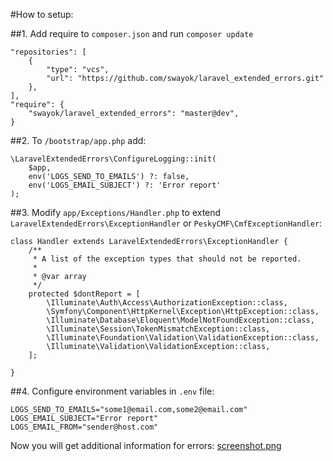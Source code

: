 #How to setup:

##1. Add require to `composer.json` and run `composer update`

    "repositories": [
        {
            "type": "vcs",
            "url": "https://github.com/swayok/laravel_extended_errors.git"
        },
    ],
    "require": {
        "swayok/laravel_extended_errors": "master@dev",
    }

##2. To `/bootstrap/app.php` add:

    \LaravelExtendedErrors\ConfigureLogging::init(
        $app,
        env('LOGS_SEND_TO_EMAILS') ?: false,
        env('LOGS_EMAIL_SUBJECT') ?: 'Error report'
    );

##3. Modify `app/Exceptions/Handler.php` to extend `LaravelExtendedErrors\ExceptionHandler` or `PeskyCMF\CmfExceptionHandler`:

    class Handler extends LaravelExtendedErrors\ExceptionHandler {
        /**
         * A list of the exception types that should not be reported.
         *
         * @var array
         */
        protected $dontReport = [
            \Illuminate\Auth\Access\AuthorizationException::class,
            \Symfony\Component\HttpKernel\Exception\HttpException::class,
            \Illuminate\Database\Eloquent\ModelNotFoundException::class,
            \Illuminate\Session\TokenMismatchException::class,
            \Illuminate\Foundation\Validation\ValidationException::class,
            \Illuminate\Validation\ValidationException::class,
        ];
    
    }

##4. Configure environment variables in `.env` file:

    LOGS_SEND_TO_EMAILS="some1@email.com,some2@email.com"
    LOGS_EMAIL_SUBJECT="Error report"
    LOGS_EMAIL_FROM="sender@host.com"

Now you will get additional information for errors:
[screenshot.png](https://raw.githubusercontent.com/swayok/laravel_extended_errors/master/screenshot.png)